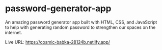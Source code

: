 # password-generator-app
An amazing password generator app built with HTML, CSS, and JavaScript to help with generating random password to strengthen our spaces on the internet.

Live URL: https://cosmic-babka-28124b.netlify.app/

